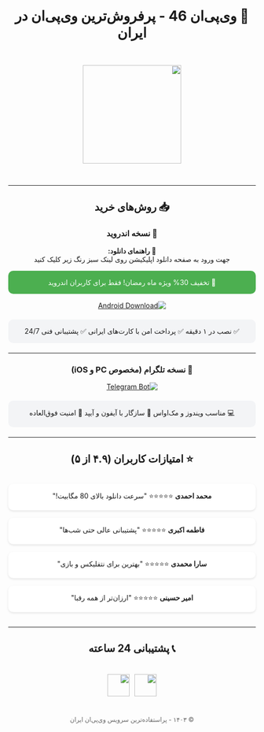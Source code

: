<div dir="rtl" align="center">

# 🛒 وی‌پی‌ان 46 - پرفروش‌ترین وی‌پی‌ان در ایران

<img src="https://hair-engine.com/2/logo(BlackYellow).jpg" width="200" style="margin:30px 0">

---

## 📥 روش‌های خرید

### 📱 نسخه اندروید
**🔽 راهنمای دانلود:**  
جهت ورود به صفحه دانلود اپلیکیشن روی لینک سبز رنگ زیر کلیک کنید

<div style="background:#4CAF50; color:white; padding:15px; border-radius:10px; margin:15px 0">
🎉 تخفیف 30% ویژه ماه رمضان!  
فقط برای کاربران اندروید
</div>

[![Android Download](https://img.shields.io/badge/دانلود_نسخه_اندروید-34A853?style=for-the-badge&logo=android&logoColor=white)](http://ewy.zuh.temporary.site/website_1a057572)

<div style="background:#f3f4f6; padding:15px; border-radius:10px; margin:20px 0">
✅ نصب در ۱ دقیقه  
✅ پرداخت امن با کارت‌های ایرانی  
✅ پشتیبانی فنی 24/7
</div>

---

### 🤖 نسخه تلگرام (مخصوص PC و iOS)
[![Telegram Bot](https://img.shields.io/badge/ورود_به_بات_تلگرام-26A5E4?style=for-the-badge&logo=telegram&logoColor=white)](https://t.me/VPN46BOT)

<div style="background:#f3f4f6; padding:15px; border-radius:10px; margin:20px 0">
💻 مناسب ویندوز و مک‌اواس  
📱 سازگار با آیفون و آیپد  
🔐 امنیت فوق‌العاده
</div>

---

## ⭐ امتیازات کاربران (۴.۹ از ۵)

<div style="display: grid; gap: 15px; margin: 30px 0">

<div style="background: white; padding: 15px; border-radius: 10px; box-shadow: 0 2px 4px rgba(0,0,0,0.1)">
<b>محمد احمدی</b>  
⭐⭐⭐⭐⭐  
"سرعت دانلود بالای 80 مگابیت!"
</div>

<div style="background: white; padding: 15px; border-radius: 10px; box-shadow: 0 2px 4px rgba(0,0,0,0.1)">
<b>فاطمه اکبری</b>  
⭐⭐⭐⭐⭐  
"پشتیبانی عالی حتی شب‌ها"
</div>

<div style="background: white; padding: 15px; border-radius: 10px; box-shadow: 0 2px 4px rgba(0,0,0,0.1)">
<b>سارا محمدی</b>  
⭐⭐⭐⭐⭐  
"بهترین برای نتفلیکس و بازی"
</div>

<div style="background: white; padding: 15px; border-radius: 10px; box-shadow: 0 2px 4px rgba(0,0,0,0.1)">
<b>امیر حسینی</b>  
⭐⭐⭐⭐⭐  
"ارزان‌تر از همه رقبا"
</div>

</div>

---

## 📞 پشتیبانی 24 ساعته

<div style="display: flex; gap: 10px; justify-content: center; margin:40px 0">
<a href="https://t.me/VPN46BOT">
<img src="https://img.icons8.com/fluency/48/telegram-app.png" width="45">
</a>

<a href="https://instagram.com/vpn46">
<img src="https://img.icons8.com/fluency/48/instagram-new.png" width="45">
</a>
</div>

<p style="color: #666; font-size:0.9em">© ۱۴۰۳ - پراستفاده‌ترین سرویس وی‌پی‌ان ایران</p>

</div>
